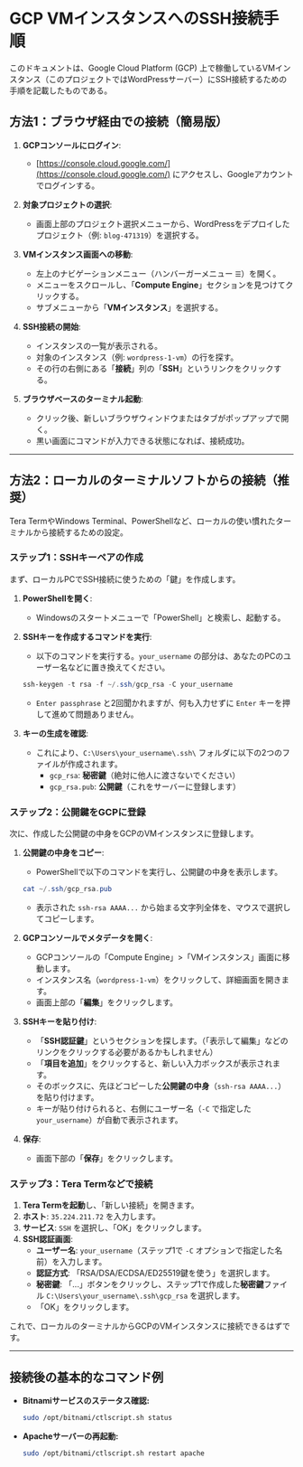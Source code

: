 # GCP VMインスタンスへのSSH接続手順

このドキュメントは、Google Cloud Platform (GCP) 上で稼働しているVMインスタンス（このプロジェクトではWordPressサーバー）にSSH接続するための手順を記載したものである。

## 方法1：ブラウザ経由での接続（簡易版）

1.  **GCPコンソールにログイン**:
    -   [https://console.cloud.google.com/](https://console.cloud.google.com/) にアクセスし、Googleアカウントでログインする。

2.  **対象プロジェクトの選択**:
    -   画面上部のプロジェクト選択メニューから、WordPressをデプロイしたプロジェクト（例: `blog-471319`）を選択する。

3.  **VMインスタンス画面への移動**:
    -   左上のナビゲーションメニュー（ハンバーガーメニュー `☰`）を開く。
    -   メニューをスクロールし、「**Compute Engine**」セクションを見つけてクリックする。
    -   サブメニューから「**VMインスタンス**」を選択する。

4.  **SSH接続の開始**:
    -   インスタンスの一覧が表示される。
    -   対象のインスタンス（例: `wordpress-1-vm`）の行を探す。
    -   その行の右側にある「**接続**」列の「**SSH**」というリンクをクリックする。

5.  **ブラウザベースのターミナル起動**:
    -   クリック後、新しいブラウザウィンドウまたはタブがポップアップで開く。
    -   黒い画面にコマンドが入力できる状態になれば、接続成功。

---

## 方法2：ローカルのターミナルソフトからの接続（推奨）

Tera TermやWindows Terminal、PowerShellなど、ローカルの使い慣れたターミナルから接続するための設定。

### ステップ1：SSHキーペアの作成

まず、ローカルPCでSSH接続に使うための「鍵」を作成します。

1.  **PowerShellを開く**:
    -   Windowsのスタートメニューで「PowerShell」と検索し、起動する。

2.  **SSHキーを作成するコマンドを実行**:
    -   以下のコマンドを実行する。`your_username` の部分は、あなたのPCのユーザー名などに置き換えてください。
    ```powershell
    ssh-keygen -t rsa -f ~/.ssh/gcp_rsa -C your_username
    ```
    -   `Enter passphrase` と2回聞かれますが、何も入力せずに `Enter` キーを押して進めて問題ありません。

3.  **キーの生成を確認**:
    -   これにより、`C:\Users\your_username\.ssh\` フォルダに以下の2つのファイルが作成されます。
        -   `gcp_rsa`: **秘密鍵**（絶対に他人に渡さないでください）
        -   `gcp_rsa.pub`: **公開鍵**（これをサーバーに登録します）

### ステップ2：公開鍵をGCPに登録

次に、作成した公開鍵の中身をGCPのVMインスタンスに登録します。

1.  **公開鍵の中身をコピー**:
    -   PowerShellで以下のコマンドを実行し、公開鍵の中身を表示します。
    ```powershell
    cat ~/.ssh/gcp_rsa.pub
    ```
    -   表示された `ssh-rsa AAAA...` から始まる文字列全体を、マウスで選択してコピーします。

2.  **GCPコンソールでメタデータを開く**:
    -   GCPコンソールの「Compute Engine」>「VMインスタンス」画面に移動します。
    -   インスタンス名（`wordpress-1-vm`）をクリックして、詳細画面を開きます。
    -   画面上部の「**編集**」をクリックします。

3.  **SSHキーを貼り付け**:
    -   「**SSH認証鍵**」というセクションを探します。（「表示して編集」などのリンクをクリックする必要があるかもしれません）
    -   「**項目を追加**」をクリックすると、新しい入力ボックスが表示されます。
    -   そのボックスに、先ほどコピーした**公開鍵の中身**（`ssh-rsa AAAA...`）を貼り付けます。
    -   キーが貼り付けられると、右側にユーザー名（`-C` で指定した `your_username`）が自動で表示されます。

4.  **保存**:
    -   画面下部の「**保存**」をクリックします。

### ステップ3：Tera Termなどで接続

1.  **Tera Termを起動**し、「新しい接続」を開きます。
2.  **ホスト**: `35.224.211.72` を入力します。
3.  **サービス**: `SSH` を選択し、「OK」をクリックします。
4.  **SSH認証画面**:
    -   **ユーザー名**: `your_username`（ステップ1で `-C` オプションで指定した名前）を入力します。
    -   **認証方式**: 「RSA/DSA/ECDSA/ED25519鍵を使う」を選択します。
    -   **秘密鍵**: 「...」ボタンをクリックし、ステップ1で作成した**秘密鍵**ファイル `C:\Users\your_username\.ssh\gcp_rsa` を選択します。
    -   「OK」をクリックします。

これで、ローカルのターミナルからGCPのVMインスタンスに接続できるはずです。

---

## 接続後の基本的なコマンド例

-   **Bitnamiサービスのステータス確認:**
    ```bash
    sudo /opt/bitnami/ctlscript.sh status
    ```

-   **Apacheサーバーの再起動:**
    ```bash
    sudo /opt/bitnami/ctlscript.sh restart apache